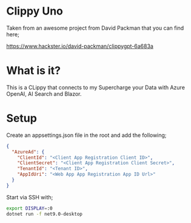 # Clippy Uno

Taken from an awesome project from David Packman that you can find here;

https://www.hackster.io/david-packman/clippygpt-6a683a

# What is it?

This is a CLippy that connects to my Supercharge your Data with Azure OpenAI, AI Search and Blazor.

# Setup

Create an appsettings.json file in the root and add the following;

```JSON
{
  "AzureAd": {
    "ClientId": "<Client App Registration Client ID>",
    "ClientSecret": "<Client App Registration Client Secret>",
    "TenantId": "<Tenant ID>",
    "AppIdUri": "<Web App App Registration App ID Url>"
  }
}

```

Start via SSH with;

```bash
export DISPLAY=:0
dotnet run -f net9.0-desktop
```
